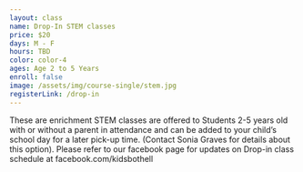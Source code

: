 ```yaml
---
layout: class
name: Drop-In STEM classes
price: $20
days: M - F
hours: TBD
color: color-4
ages: Age 2 to 5 Years
enroll: false
image: /assets/img/course-single/stem.jpg
registerLink: /drop-in
---
```


These are enrichment STEM classes are offered to Students 2-5 years old with or without a parent in attendance and can be added to your child’s school day for a later pick-up time. (Contact Sonia Graves for details about this option). Please refer to our facebook page for updates on Drop-in class schedule at facebook.com/kidsbothell 

